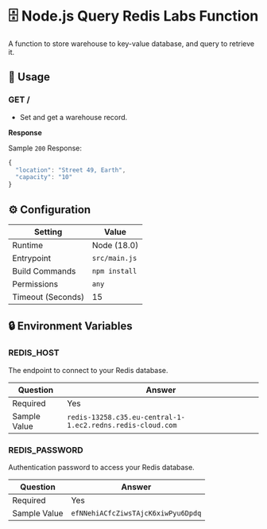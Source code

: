 # 🗄️ Node.js Query Redis Labs Function

A function to store warehouse to key-value database, and query to retrieve it.

## 🧰 Usage

### GET /

- Set and get a warehouse record.

**Response**

Sample `200` Response:

```js
{
  "location": "Street 49, Earth",
  "capacity": "10"
}
```

## ⚙️ Configuration

| Setting           | Value         |
| ----------------- | ------------- |
| Runtime           | Node (18.0)   |
| Entrypoint        | `src/main.js` |
| Build Commands    | `npm install` |
| Permissions       | `any`         |
| Timeout (Seconds) | 15            |

## 🔒 Environment Variables

### REDIS_HOST

The endpoint to connect to your Redis database.

| Question     | Answer                         |
| ------------ | ------------------------------ |
| Required     | Yes                            |
| Sample Value | `redis-13258.c35.eu-central-1-1.ec2.redns.redis-cloud.com` |

### REDIS_PASSWORD

Authentication password to access your Redis database.

| Question     | Answer                         |
| ------------ | ------------------------------ |
| Required     | Yes                            |
| Sample Value | `efNNehiACfcZiwsTAjcK6xiwPyu6Dpdq` |
